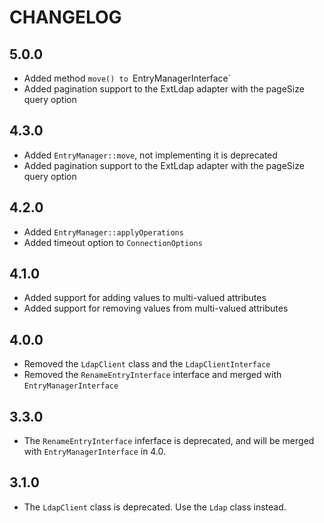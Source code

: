 CHANGELOG
=========

5.0.0
-----

 * Added method `move() to `EntryManagerInterface`
 * Added pagination support to the ExtLdap adapter with the pageSize query option

4.3.0
-----

 * Added `EntryManager::move`, not implementing it is deprecated
 * Added pagination support to the ExtLdap adapter with the pageSize query option

4.2.0
-----

 * Added `EntryManager::applyOperations`
 * Added timeout option to `ConnectionOptions`

4.1.0
-----

 * Added support for adding values to multi-valued attributes
 * Added support for removing values from multi-valued attributes

4.0.0
-----

 * Removed the `LdapClient` class and the `LdapClientInterface`
 * Removed the `RenameEntryInterface` interface and merged with `EntryManagerInterface`

3.3.0
-----

 * The `RenameEntryInterface` inferface is deprecated, and will be merged with `EntryManagerInterface` in 4.0.

3.1.0
-----

 * The `LdapClient` class is deprecated. Use the `Ldap` class instead.
